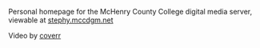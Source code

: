 Personal homepage for the McHenry County College digital media server, viewable at [stephy.mccdgm.net](https://stephy.mccdgm.net)

Video by [coverr](https://coverr.co/)
